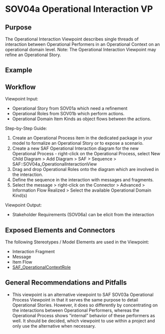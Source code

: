 # SOV04a Operational Interaction VP

## Purpose
The Operational Interaction Viewpoint describes single threads of interaction between Operational Performers in an Operational Context on an operational domain level. Note: The Operational Interaction Viewpoint may refine an Operational Story.

## Example

## Workflow
Viewpoint Input:
* Operational Story from SOV01a which need a refinement
* Operational Roles from SOV01b which perform actions.
* Operational Domain Item Kinds as object flows between the actions.

Step-by-Step Guide:
1.	Create an Operational Process item in the dedicated package in your model to formalize an Operational Story or to expose a scenario.
2.	Create a new SAF Operational Interaction diagram for the new Operational Process - right-click on the Operational Process, select New Child Diagram > Add Diagram > SAF > Sequence > SAF::SOV04a_OperationalInteractionView
3.	Drag and drop Operational Roles onto the diagram which are involved in the interaction.
4.	Define the sequence in the interaction with messages and fragments.
5.	Select the message > right-click on the Connector > Advanced > Information Flow Realized > Select the available Operational Domain Kind(s)

Viewpoint Output:
* Stakeholder Requirements (SOV06a) can be elicit from the interaction

## Exposed Elements and Connectors
The following Stereotypes / Model Elements are used in the Viewpoint:
* Interaction Fragment
* Message
* Item Flow
* [SAF_OperationalContextRole](https://github.com/GfSE/SAF-Specification/blob/TdSE2023/stereotypes.md#SAF_OperationalContextRole)

## General Recommendations and Pitfalls
* This viewpoint is an alternative viewpoint to SAF SOV03a Operational Process Viewpoint in that it serves the same purpose to detail Operational Stories. However, it does so differently by concentrating on the interactions between Operational Performers, whereas the Operational Process shows “internal” behavior of these performers as well. It should be decided, which viewpoint to use within a project and only use the alternative when necessary.
